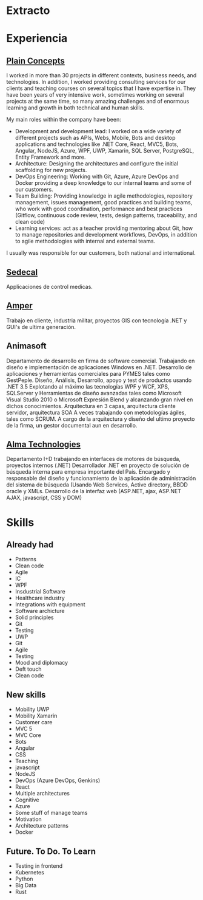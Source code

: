 # Extracto

# Experiencia

## [Plain Concepts](http://www.plainconcepts.com)


I worked in more than 30 projects in different contexts, business needs, and technologies. In addition, I worked providing consulting services for our clients and teaching courses on several topics that I have expertise in.
They have been years of very intensive work, sometimes working on several projects at the same time, so many amazing challenges and of enormous learning and growth in both technical and human skills.

My main roles within the company have been:

- Development and development lead: I worked on a wide variety of different projects such as APIs, Webs, Mobile, Bots and desktop applications and technologies like .NET Core, React, MVC5, Bots, Angular, NodeJS, Azure, WPF, UWP, Xamarin, SQL Server, PostgreSQL, Entity Framework and more.
- Architecture: Designing the architectures and configure the initial scaffolding for new projects.
- DevOps Engineering: Working with Git, Azure, Azure DevOps and Docker providing a deep knowledge to our internal teams and some of our customers.
- Team Building: Providing knowledge in agile methodologies, repository management, issues management, good practices and building teams, who work with good coordination, performance and best practices (Gitflow, continuous code review, tests, design patterns, traceability, and clean code)
- Learning services: act as a teacher providing mentoring about Git, how to manage repositories and development workflows, DevOps, in addition to agile methodologies with internal and external teams.

I usually was responsible for our customers, both national and international.

## [Sedecal](http://www.sedecal.com)

Applicaciones de control medicas.

## [Amper](https://www.grupoamper.com/)

Trabajo en cliente, industria militar, proyectos GIS con tecnología .NET y GUI's de ultima generación.

## Animasoft

Departamento de desarrollo en firma de software comercial. Trabajando en diseño e implementación de aplicaciones Windows en .NET.
Desarrollo de aplicaciones y herramientas comerciales para PYMES tales como GestPeple.
Diseño, Análisis, Desarrollo, apoyo y test de productos usando .NET 3.5 Explotando al máximo las tecnologías WPF y WCF, XPS, SQLServer y Herramientas de diseño avanzadas tales como Microsoft Visual Studio 2010 o Microsoft Expresión Blend y alcanzando gran nivel en dichos conocimientos. Arquitectura en 3 capas, arquitectura cliente servidor, arquitectura SOA A veces trabajando con metodologías ágiles, tales como SCRUM.
A cargo de la arquitectura y diseño del ultimo proyecto de la firma, un gestor documental aun en desarrollo.

## [Alma Technologies](http://www.almatech.es/)

Departamento I+D trabajando en interfaces de motores de búsqueda, proyectos internos (.NET) Desarrollador .NET en proyecto de solución de búsqueda interna para empresa importante del País. Encargado y responsable del diseño y funcionamiento de la aplicación de administración del sistema de búsqueda (Usando Web Services, Active directory, BBDD oracle y XMLs. Desarrollo de la interfaz web (ASP.NET, ajax, ASP.NET AJAX, javascript, CSS y DOM)

# Skills

## Already had

- Patterns
- Clean code
- Agile
- IC
- WPF
- Insdustrial Software
- Healthcare industry
- Integrations with equipment
- Software archicture
- Solid principles
- Git
- Testing
- UWP
- Git
- Agile
- Testing
- Mood and diplomacy
- Deft touch
- Clean code

## New skills

- Mobility UWP
- Mobility Xamarin
- Customer care
- MVC 5
- MVC Core
- Bots
- Angular
- CSS
- Teaching
- javascript
- NodeJS
- DevOps (Azure DevOps, Genkins)
- React
- Multiple architectures
- Cognitive
- Azure
- Some stuff of manage teams
- Motivation
- Architecture patterns
- Docker

## Future. To Do. To Learn

- Testing in frontend
- Kubernetes
- Python
- Big Data
- Rust
